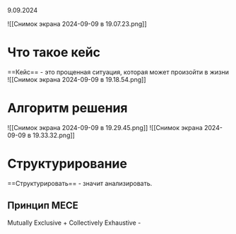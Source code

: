 9.09.2024

![[Снимок экрана 2024-09-09 в 19.07.23.png]]
# Что такое кейс
==Кейс== - это прощенная ситуация, которая может произойти в жизни
![[Снимок экрана 2024-09-09 в 19.18.54.png]]
# Алгоритм решения
![[Снимок экрана 2024-09-09 в 19.29.45.png]]
![[Снимок экрана 2024-09-09 в 19.33.32.png]]
# Структурирование
==Структурировать== - значит анализировать.

## Принцип MECE
Mutually Exclusive + Collectively Exhaustive - 